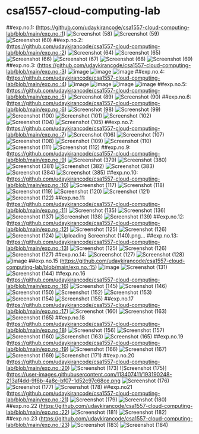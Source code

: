 # csa1557-cloud-computing-lab
##exp.no.1:
(https://github.com/udaykirancode/csa1557-cloud-computing-lab/blob/main/exp.no.:1)
![Screenshot (58)](https://user-images.githubusercontent.com/113407411/192196290-d1cc7de5-003e-478f-9905-6069c0b49a9f.png)
![Screenshot (59)](https://user-images.githubusercontent.com/113407411/192196352-7b2a94ff-48e2-41b7-b368-88b552fbafa0.png)
![Screenshot (60)](https://user-images.githubusercontent.com/113407411/192196266-65147382-bb96-40e0-8a89-ce32a7229966.png)
##exp.no.2:
(https://github.com/udaykirancode/csa1557-cloud-computing-lab/blob/main/exp.no.:2)
![Screenshot (64)](https://user-images.githubusercontent.com/113407411/192201275-9025eaf6-6c90-4b71-b5b5-9bb603b785b0.png)
![Screenshot (65)](https://user-images.githubusercontent.com/113407411/192201298-e04a3b38-5397-4b5f-af7c-03b48405e4ba.png)
![Screenshot (66)](https://user-images.githubusercontent.com/113407411/192201308-c70035b6-53f1-4d52-b6e3-bc47757b7b70.png)
![Screenshot (67)](https://user-images.githubusercontent.com/113407411/192201321-474c600c-a972-4b6d-8710-9d07790ee519.png)
![Screenshot (68)](https://user-images.githubusercontent.com/113407411/192201331-eac07dbf-ab49-404c-b756-e30ab55675c8.png)
![Screenshot (69)](https://user-images.githubusercontent.com/113407411/192201344-51bd5af8-013f-4bb8-917d-b1a2221e60ac.png)
##exp.no.3:
(https://github.com/udaykirancode/csa1557-cloud-computing-lab/blob/main/exp.no.:3)
![image](https://user-images.githubusercontent.com/113407411/192204409-161d3b86-1ea4-4eab-b32b-ac93910db832.png)
![image](https://user-images.githubusercontent.com/113407411/192204436-625ebafd-1c6a-41ab-b0fd-9fd0d852dd92.png)
![image](https://user-images.githubusercontent.com/113407411/192204480-81f87539-a77d-4557-99e5-9871be90b804.png)
##exp.no.4:
(https://github.com/udaykirancode/csa1557-cloud-computing-lab/blob/main/exp.no.:4)
![image](https://user-images.githubusercontent.com/113407411/192208152-06da7724-aa52-4033-9cfc-f1d8f1b9a9b6.png)
![image](https://user-images.githubusercontent.com/113407411/192208187-ecfd0deb-8e61-4735-9d33-1ac9dcdda3e2.png)
![image](https://user-images.githubusercontent.com/113407411/192208224-63073768-c580-490a-9db2-0ed7b5b4d354.png)
![image](https://user-images.githubusercontent.com/113407411/192208252-42fb74a7-62b1-452a-8f3c-6f9b73c70b19.png)
##exp.no.5:
(https://github.com/udaykirancode/csa1557-cloud-computing-lab/blob/main/exp.no.:5)
![Screenshot (89)](https://user-images.githubusercontent.com/113407411/192211008-47e2ef10-0a0b-47d7-96fc-3b722f7f7f04.png)
![Screenshot (90)](https://user-images.githubusercontent.com/113407411/192211045-caf811ba-3dd6-4223-9993-6c609819ca3c.png)
##exp.no.6:
(https://github.com/udaykirancode/csa1557-cloud-computing-lab/blob/main/exp.no.:6)
![Screenshot (98)](https://user-images.githubusercontent.com/113407411/192436186-3ba3c09f-9902-42ba-b3f5-392e639f56f3.png)
![Screenshot (99)](https://user-images.githubusercontent.com/113407411/192436194-a6f8489b-a794-4684-9d72-69a66ce92760.png)
![Screenshot (100)](https://user-images.githubusercontent.com/113407411/192436213-24920bfc-e636-468b-8819-aca7baaa54ba.png)
![Screenshot (101)](https://user-images.githubusercontent.com/113407411/192436256-02094217-894c-447b-aad1-af95b451213f.png)
![Screenshot (102)](https://user-images.githubusercontent.com/113407411/192436278-a893af51-54b1-40a7-872e-27f265b88ae8.png)
![Screenshot (104)](https://user-images.githubusercontent.com/113407411/192436298-de4f3957-6ce5-40db-9fb4-58a2ed2d573b.png)
![Screenshot (105)](https://user-images.githubusercontent.com/113407411/192436319-0c86070b-6d45-43f0-bf29-941602015f5e.png)
##exp.no.7:
(https://github.com/udaykirancode/csa1557-cloud-computing-lab/blob/main/exp.no.:7)
![Screenshot (106)](https://user-images.githubusercontent.com/113407411/192440940-2e73430f-5311-4074-9440-56fc70dcf653.png)
![Screenshot (107)](https://user-images.githubusercontent.com/113407411/192440956-a1890cd8-5134-4308-9cb8-c24910b08d9e.png)
![Screenshot (108)](https://user-images.githubusercontent.com/113407411/192440980-aa28dd88-b11a-43c5-979e-6ef38cd868da.png)
![Screenshot (109)](https://user-images.githubusercontent.com/113407411/192441010-fb295569-f8bf-44c6-b043-31596e235bb5.png)
![Screenshot (110)](https://user-images.githubusercontent.com/113407411/192441027-571d3abe-215b-4364-8a8d-51ee511fc490.png)
![Screenshot (111)](https://user-images.githubusercontent.com/113407411/192441038-c036ebf2-bcfe-428b-b6da-7bda151d5400.png)
![Screenshot (112)](https://user-images.githubusercontent.com/113407411/192441164-37665c7a-cb9a-448b-9984-1d633ef3d861.png)
##exp.no.9:
(https://github.com/udaykirancode/csa1557-cloud-computing-lab/blob/main/exp.no.:9)
![Screenshot (379)](https://user-images.githubusercontent.com/113407411/192483374-a440851a-1a7a-41ca-99af-b55b7da0ee9c.png)
![Screenshot (380)](https://user-images.githubusercontent.com/113407411/192483398-bb00d4a8-f0b8-44ca-9e0f-f254b81bd493.png)
![Screenshot (381)](https://user-images.githubusercontent.com/113407411/192483439-e14e9c0e-4032-411c-a5d0-cb136cf1bfbf.png)
![Screenshot (382)](https://user-images.githubusercontent.com/113407411/192483471-ccee9890-344f-41b0-8e3c-08cc1f2c06ac.png)
![Screenshot (383)](https://user-images.githubusercontent.com/113407411/192483491-5d531d7d-cf4e-406f-b6f3-5fd525a7583e.png)
![Screenshot (384)](https://user-images.githubusercontent.com/113407411/192483526-73a51349-083a-46ba-be85-d50f6ed1fae4.png)
![Screenshot (385)](https://user-images.githubusercontent.com/113407411/192483853-008f5cb3-90b8-4048-90ed-da7014401a2b.png)
##exp.no.10:
(https://github.com/udaykirancode/csa1557-cloud-computing-lab/blob/main/exp.no.:10)
![Screenshot (117)](https://user-images.githubusercontent.com/113407411/192668871-3ef2a0b9-974d-4fd3-907a-61abde5c7e96.png)
![Screenshot (118)](https://user-images.githubusercontent.com/113407411/192668928-13812200-6773-47d8-a93f-79c7ceb25455.png)
![Screenshot (119)](https://user-images.githubusercontent.com/113407411/192668976-bb905be3-df04-45a8-ab40-55605f721c2a.png)
![Screenshot (120)](https://user-images.githubusercontent.com/113407411/192668991-7d58bae1-bacc-4845-b806-5e2ed31acc72.png)
![Screenshot (121)](https://user-images.githubusercontent.com/113407411/192669005-5bdf01ec-299d-4631-b5e9-b4d74f16b422.png)
![Screenshot (122)](https://user-images.githubusercontent.com/113407411/192669018-ac8bc66f-1188-4203-b7e6-bb67de955d61.png)
##exp.no.11:
(https://github.com/udaykirancode/csa1557-cloud-computing-lab/blob/main/exp.no.:11)
![Screenshot (135)](https://user-images.githubusercontent.com/113407411/192724671-730b7094-0387-46a3-a259-2d67c3af6b67.png)
![Screenshot (136)](https://user-images.githubusercontent.com/113407411/192724697-8b2f8eb3-a436-4e40-883a-f3411aac414e.png)
![Screenshot (137)](https://user-images.githubusercontent.com/113407411/192724725-51731567-403b-4ddb-8fe7-41e5e2577f53.png)
![Screenshot (138)](https://user-images.githubusercontent.com/113407411/192724746-d7ff9eae-c5b3-4a48-a5a0-059142ac4e25.png)
![Screenshot (139)](https://user-images.githubusercontent.com/113407411/192724788-96536188-9305-4a52-9cbc-6b92301233d6.png)
##exp.no.12:
(https://github.com/udaykirancode/csa1557-cloud-computing-lab/blob/main/exp.no.:12)
![Screenshot (125)](https://user-images.githubusercontent.com/113407411/192727982-8f1c38a6-d037-4278-90ae-d3d73d8e110e.png)
![Screenshot (126)](https://user-images.githubusercontent.com/113407411/192728025-e2995efd-c9c3-43cb-b9c4-395bb2a7e854.png)
![Screenshot (124)](https://user-images.githubusercontent.com/113407411/192728065-1b90d71e-f5bb-4f90-989e-cf99caed6c65.png)
![Uploading Screenshot (140).png…]()
##exp.no.13:
(https://github.com/udaykirancode/csa1557-cloud-computing-lab/blob/main/exp.no.:13)
![Screenshot (125)](https://user-images.githubusercontent.com/113407411/192933950-cf102984-676f-48a7-bce3-8cca8e0980ba.png)
![Screenshot (126)](https://user-images.githubusercontent.com/113407411/192934159-4e50929d-e125-4c50-8419-be5a3e6d1517.png)
![Screenshot (127)](https://user-images.githubusercontent.com/113407411/192934176-3948a0e6-181f-43f8-9595-f7763efbd0e8.png)
##exp.no.14:
![Screenshot (127)](https://user-images.githubusercontent.com/113407411/192934776-66cfc563-2cb7-49a0-94e6-14e16a49a708.png)
![Screenshot (128)](https://user-images.githubusercontent.com/113407411/192934610-7b4de39a-8972-4c86-a50e-2eede8f01aa8.png)
![image](https://user-images.githubusercontent.com/113407411/192935094-453d7ab3-d0a5-4a2b-8cca-a2332dccee8c.png)
##exp.no.15
(https://github.com/udaykirancode/csa1557-cloud-computing-lab/blob/main/exp.no.:15)
![image](https://user-images.githubusercontent.com/113407411/192935874-296db791-351c-4ae6-a326-02422f0c17d6.png)
![Screenshot (131)](https://user-images.githubusercontent.com/113407411/192935924-d5344e8e-b344-475b-948c-0792a3cfb436.png)
![Screenshot (144)](https://user-images.githubusercontent.com/113407411/192936143-83002a13-e127-4c84-a926-11006ebd8047.png)
##exp.no.16
(https://github.com/udaykirancode/csa1557-cloud-computing-lab/blob/main/exp.no.:16)
![Screenshot (145)](https://user-images.githubusercontent.com/113407411/192939525-e7410ce5-94a0-4fb3-b306-22ac7229ec8e.png)
![Screenshot (146)](https://user-images.githubusercontent.com/113407411/192939564-2bf85542-4e1c-42c8-8b43-464b63395393.png)
![Screenshot (150)](https://user-images.githubusercontent.com/113407411/192939722-9fb28475-8393-415c-9446-1a0210dfa455.png)
![Screenshot (152)](https://user-images.githubusercontent.com/113407411/192939757-f7b72c26-8926-4fe9-a7ea-549f1bb3e751.png)
![Screenshot (153)](https://user-images.githubusercontent.com/113407411/192939780-8ab44941-d0d4-4668-97e2-a9db114bb8b8.png)
![Screenshot (154)](https://user-images.githubusercontent.com/113407411/192939793-77f6845f-c2aa-4ccd-8782-e2cd9d93334e.png)
![Screenshot (155)](https://user-images.githubusercontent.com/113407411/192939801-8f10259d-b7c1-4edd-acd0-bc1e27ef8462.png)
##exp.no.17
(https://github.com/udaykirancode/csa1557-cloud-computing-lab/blob/main/exp.no.:17)
![Screenshot (160)](https://user-images.githubusercontent.com/113407411/192979611-fb0cfb01-aade-43ce-a08b-55fce3f034f7.png)
![Screenshot (163)](https://user-images.githubusercontent.com/113407411/192979698-27f90f3b-96da-4d81-a556-59300d461b67.png)
![Screenshot (165)](https://user-images.githubusercontent.com/113407411/192979759-dae4e264-0c54-459b-b409-1747cd024184.png)
##exp.no.18
(https://github.com/udaykirancode/csa1557-cloud-computing-lab/blob/main/exp.no.18)
![Screenshot (156)](https://user-images.githubusercontent.com/113407411/192979403-cb032b6c-50ac-493d-aa91-6d8434d89911.png)
![Screenshot (157)](https://user-images.githubusercontent.com/113407411/192979433-42043fc0-cf5a-4071-976d-fcc880fea653.png)
![Screenshot (160)](https://user-images.githubusercontent.com/113407411/192979611-fb0cfb01-aade-43ce-a08b-55fce3f034f7.png)
![Screenshot (163)](https://user-images.githubusercontent.com/113407411/192979698-27f90f3b-96da-4d81-a556-59300d461b67.png)
![Screenshot (165)](https://user-images.githubusercontent.com/113407411/192979759-dae4e264-0c54-459b-b409-1747cd024184.png)
##exp.no.19
(https://github.com/udaykirancode/csa1557-cloud-computing-lab/blob/main/exp.no.:19)
![Screenshot (166)](https://user-images.githubusercontent.com/113407411/193187345-a2ad4fa1-0027-476f-914b-6c20f7141466.png)
![Screenshot (167)](https://user-images.githubusercontent.com/113407411/193187354-a03748cd-12d3-476e-8c77-8112e02b9cf3.png)
![Screenshot (169)](https://user-images.githubusercontent.com/113407411/193187416-952bb3ae-01c6-47f2-8b27-2e7c6ed55998.png)
![Screenshot (171)](https://user-images.githubusercontent.com/113407411/193187450-d72566b3-d84d-4355-a3f5-aba02b200880.png)
##exp.no.20
(https://github.com/udaykirancode/csa1557-cloud-computing-lab/blob/main/exp.no.:20)
![Screenshot (173)](https://user-images.githubusercontent.com/113407411/193187604-9c42f448-f822-4c38-b18e-43d23a3cd1e6.png)
![Screenshot (175)](https://user-images.githubusercontent.com/113407411/193190248-213af4dd-9f6b-4a8c-bf07-1d52c97c68ce.png
![Screenshot (176)](https://user-images.githubusercontent.com/113407411/193190339-14f352df-95dd-4545-a44c-4a3cf2bd317c.png)
![Screenshot (177)](https://user-images.githubusercontent.com/113407411/193190285-3464ead7-b2b0-4e98-a140-5ae4c89a999a.png)
![Screenshot (178)](https://user-images.githubusercontent.com/113407411/193190305-4c6912b0-7ef3-4d12-bcd2-8916099278a5.png)
##exp.no21
(https://github.com/udaykirancode/csa1557-cloud-computing-lab/blob/main/exp.no.:21)
![Screenshot (179)](https://user-images.githubusercontent.com/113407411/193377589-660703d6-a237-4b91-8502-6851df41041c.png)
![Screenshot (180)](https://user-images.githubusercontent.com/113407411/193377626-804bca40-63ee-4096-be47-e086c60cdeb2.png)
##exp.no.22
(https://github.com/udaykirancode/csa1557-cloud-computing-lab/blob/main/exp.no.:22)
![Screenshot (181)](https://user-images.githubusercontent.com/113407411/193377697-87c66d05-3131-42c5-a374-b28fd348d684.png)
![Screenshot (182)](https://user-images.githubusercontent.com/113407411/193377700-594749a3-4d7b-47d1-9bc6-c03be0e4d4d0.png)
##exp.no.23
(https://github.com/udaykirancode/csa1557-cloud-computing-lab/blob/main/exp.no.:23)
![Screenshot (183)](https://user-images.githubusercontent.com/113407411/193377742-f64c9ae2-ad96-4c56-adf1-95393ddda85f.png)
![Screenshot (184)](https://user-images.githubusercontent.com/113407411/193377745-6649421c-6353-4620-b6ac-c3c83b4f7b17.png)
